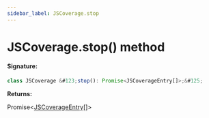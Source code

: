 ```yaml
---
sidebar_label: JSCoverage.stop
---
```


# JSCoverage.stop() method

#### Signature:

```typescript
class JSCoverage &#123;stop(): Promise<JSCoverageEntry[]>;&#125;
```

**Returns:**

Promise&lt;[JSCoverageEntry](./puppeteer.jscoverageentry.md)\[\]&gt;
